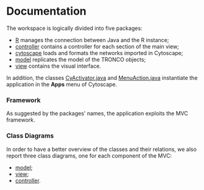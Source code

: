 # Documentation
The workspace is logically divided into five packages:
* [R](https://github.com/BIMIB-DISCo/cyTRON/tree/master/src/main/java/it/unimib/disco/bimib/cyTRON/R) manages the connection between Java and the R instance;
* [controller](https://github.com/BIMIB-DISCo/cyTRON/tree/master/src/main/java/it/unimib/disco/bimib/cyTRON/controller) contains a controller for each section of the main view;
* [cytoscape](https://github.com/BIMIB-DISCo/cyTRON/tree/master/src/main/java/it/unimib/disco/bimib/cyTRON/cytoscape) loads and formats the networks imported in Cytoscape;
* [model](https://github.com/BIMIB-DISCo/cyTRON/tree/master/src/main/java/it/unimib/disco/bimib/cyTRON/model) replicates the model of the TRONCO objects;
* [view](https://github.com/BIMIB-DISCo/cyTRON/tree/master/src/main/java/it/unimib/disco/bimib/cyTRON/view) contains the visual interface.

In addition, the classes [CyActivator.java](https://github.com/BIMIB-DISCo/cyTRON/blob/master/src/main/java/it/unimib/disco/bimib/cyTRON/CyActivator.java) and [MenuAction.java](https://github.com/BIMIB-DISCo/cyTRON/blob/master/src/main/java/it/unimib/disco/bimib/cyTRON/MenuAction.java) instantiate the application in the **Apps** menu of Cytoscape.

### Framework
As suggested by the packages' names, the application exploits the MVC framework.

### Class Diagrams
In order to have a better overview of the classes and their relations, we also report three class diagrams, one for each component of the MVC:
* [model](https://github.com/BIMIB-DISCo/cyTRON/blob/master/docs/Model.png);
* [view](https://github.com/BIMIB-DISCo/cyTRON/blob/master/docs/View.png);
* [controller](https://github.com/BIMIB-DISCo/cyTRON/blob/master/docs/Controller.png).
